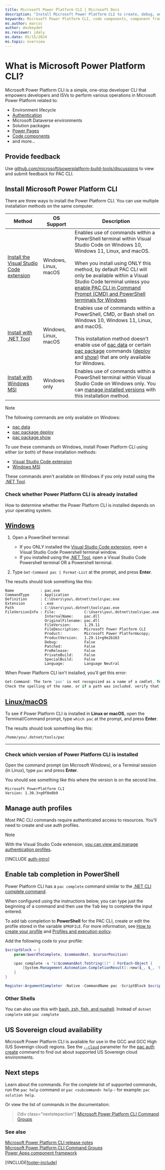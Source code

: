 ```yaml
---
title: Microsoft Power Platform CLI | Microsoft Docs
description: "Install Microsoft Power Platform CLI to create, debug, and deploy code components by using Power Apps component framework."
keywords: Microsoft Power Platform CLI, code components, component framework, CLI
ms.author: marcsc
author: devkeydet
ms.reviewer: jdaly
ms.date: 05/15/2024
ms.topic: overview
---
```

# What is Microsoft Power Platform CLI?

Microsoft Power Platform CLI is a simple, one-stop developer CLI that empowers developers and ISVs to perform various operations in Microsoft Power Platform related to:

- Environment lifecycle
- [Authentication](#manage-auth-profiles)
- Microsoft Dataverse environments
- Solution packages
- [Power Pages](/power-pages/configure/power-platform-cli)
- [Code components](/power-apps/developer/component-framework/create-custom-controls-using-pcf)
- and more...

## Provide feedback

Use [github.com/microsoft/powerplatform-build-tools/discussions](https://github.com/microsoft/powerplatform-build-tools/discussions) to view and submit feedback for PAC CLI.

## Install Microsoft Power Platform CLI

There are three ways to install the Power Platform CLI. You can use multiple installation methods on the same computer.

|Method|OS Support|Description|
|---------|---------|---------|
|[Install the Visual Studio Code extension](../howto/install-vs-code-extension.md)|Windows, Linux, macOS|Enables use of commands within a PowerShell terminal within Visual Studio Code on Windows 10, Windows 11, Linux, and macOS.<br /><br />When you install using ONLY this method, by default PAC CLI will only be available within a Visual Studio Code terminal unless you [enable PAC CLI in Command Prompt (CMD) and PowerShell terminals for Windows](../howto/install-vs-code-extension.md#enable-pac-cli-in-command-prompt-cmd-and-powershell-terminals-for-windows)|
|[Install with .NET Tool](../howto/install-cli-net-tool.md)|Windows, Linux, macOS|Enables use of commands within a PowerShell, CMD, or Bash shell on Windows 10, Windows 11, Linux, and macOS.<br /><br />This installation method doesn't enable use of [pac data](reference/data.md) or certain [pac package](reference/package.md) commands ([deploy](reference/package.md#pac-package-deploy) and [show](reference/package.md#pac-package-show)) that are only available for Windows.|
|[Install with Windows MSI](../howto/install-cli-msi.md)|Windows only|Enables use of commands within a PowerShell terminal within Visual Studio Code on Windows only. You can [manage installed versions](../howto/install-cli-msi.md#manage-versions) with this installation method.|

> [!NOTE]
> The following commands are only available on Windows:
>
> - [pac data](reference/data.md)
> - [pac package deploy](reference/package.md#pac-package-deploy)
> - [pac package show](reference/package.md#pac-package-show)
>
> To use these commands on Windows, install Power Platform CLI using either (or both) of these installation methods:
>
> - [Visual Studio Code extension](../howto/install-vs-code-extension.md)
> - [Windows MSI](../howto/install-cli-msi.md)
>
> These commands aren't available on Windows if you only install using the [.NET Tool](../howto/install-cli-net-tool.md).

### Check whether Power Platform CLI is already installed

How to determine whether the Power Platform CLI is installed depends on your operating system.

## [Windows](#tab/windows)

1. Open a PowerShell terminal:

   - If you ONLY installed the [Visual Studio Code extension](../howto/install-vs-code-extension.md), open a Visual Studio Code Powershell terminal window.
   - If you installed using the [.NET Tool](../howto/install-cli-net-tool.md), open a Visual Studio Code Powershell terminal OR a Powershell terminal.

1. Type `Get-Command pac | Format-List` at the prompt, and press **Enter**.

The results should look something like this:

```
Name            : pac.exe
CommandType     : Application
Definition      : C:\Users\you\.dotnet\tools\pac.exe
Extension       : .exe
Path            : C:\Users\you\.dotnet\tools\pac.exe
FileVersionInfo : File:             C:\Users\you\.dotnet\tools\pac.exe
                  InternalName:     pac.dll
                  OriginalFilename: pac.dll
                  FileVersion:      1.29.11
                  FileDescription:  Microsoft Power Platform CLI
                  Product:          Microsoft Power Platform&copy;
                  ProductVersion:   1.29.11+g9e2b163
                  Debug:            False
                  Patched:          False
                  PreRelease:       False
                  PrivateBuild:     False
                  SpecialBuild:     False
                  Language:         Language Neutral
```

When Power Platform CLI isn't installed, you'll get this error:

```powershell
Get-Command: The term 'pac' is not recognized as a name of a cmdlet, function, script file, or executable program.
Check the spelling of the name, or if a path was included, verify that the path is correct and try again.
```

## [Linux/macOS](#tab/linux-macos)

To see if Power Platform CLI is installed in **Linux or macOS**, open the Terminal/Command prompt, type `which pac` at the prompt, and press **Enter**.

The results should look something like this:

```bash
/home/you/.dotnet/tools/pac
```

---

### Check which version of Power Platform CLI is installed

Open the command prompt (on Microsoft Windows), or a Terminal session (in Linux), type `pac` and press **Enter**.

You should see something like this where the version is on the second line.

```
Microsoft PowerPlatform CLI
Version: 1.30.3+g0f0e0b9
```

## Manage auth profiles

Most PAC CLI commands require authenticated access to resources. You'll need to create and use auth profiles.

> [!NOTE]
> With the Visual Studio Code extension, [you can view and manage authentication profiles](../howto/install-vs-code-extension.md#authentication-profile-management).

[!INCLUDE [auth-intro](reference/includes/auth-intro.md)]

## Enable tab completion in PowerShell

Power Platform CLI has a `pac complete` command similar to the [.NET CLI complete command](/dotnet/core/tools/enable-tab-autocomplete).

When configured using the instructions below, you can type just the beginning of a command and then use the <kbd>Tab</kbd> key to complete the input entered.

To add tab completion to **PowerShell** for the PAC CLI, create or edit the profile stored in the variable `$PROFILE`. For more information, see [How to create your profile](/powershell/module/microsoft.powershell.core/about/about_profiles#how-to-create-a-profile) and [Profiles and execution policy](/powershell/module/microsoft.powershell.core/about/about_profiles#profiles-and-execution-policy).

Add the following code to your profile:

```powershell
$scriptblock = {
    param($wordToComplete, $commandAst, $cursorPosition)

    &pac complete -s "$($commandAst.ToString())" | ForEach-Object {
        [System.Management.Automation.CompletionResult]::new($_, $_, 'ParameterValue', $_)
    }
}

Register-ArgumentCompleter -Native -CommandName pac -ScriptBlock $scriptblock
```

### Other Shells

You can also use this with [bash, zsh, fish, and nushell](/dotnet/core/tools/enable-tab-autocomplete#bash). Instead of `dotnet complete` use `pac complete`


## US Sovereign cloud availability

Microsoft Power Platform CLI is available for use in the GCC and GCC High (US Sovereign cloud) regions. See the [`--cloud`](reference/auth.md#--cloud--ci) parameter for the [pac auth create](reference/auth.md#pac-auth-create) command to find out about supported US Sovereign cloud environments.


## Next steps

Learn about the commands. For the complete list of supported commands, run the `pac help` command or `pac <subcommand> help` - for example: `pac solution help`.

Or view the list of commands in the documentation:

> [!div class="nextstepaction"]
> [Microsoft Power Platform CLI Command Groups](reference/index.md)<br/>

### See also

[Microsoft Power Platform CLI release notes](https://www.nuget.org/packages/Microsoft.PowerApps.CLI#releasenotes-body-tab)<br />
[Microsoft Power Platform CLI Command Groups](reference/index.md)<br />
[Power Apps component framework](/power-apps/developer/component-framework/overview)<br />

[!INCLUDE[footer-include](../../includes/footer-banner.md)]
